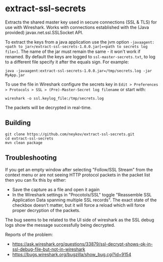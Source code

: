 # extract-ssl-secrets

Extracts the shared master key used in secure connections (SSL & TLS)
for use with Wireshark. Works with connections established with the
(Java provided) javax.net.ssl.SSLSocket API.

To extract the keys from a java application use the jvm option 
`-javaagent:<path to jar>/extract-ssl-secrets-1.0.0.jar[=<path to secrets log file>]`.
The name of the jar must remain the same - it won't work if renamed.
By default the keys are logged to `ssl-master-secrets.txt`, to
log to a different file specify it after the equals sign. For example:

```
java -javaagent:extract-ssl-secrets-1.0.0.jar=/tmp/secrets.log -jar MyApp.jar
```

To use the file in Wireshark configure the secrets key in
`Edit > Preferences > Protocols > SSL > (Pre)-Master-Secret log filename`
or start with:

```
wireshark -o ssl.keylog_file:/tmp/secrets.log
```

The packets will be decrypted in real-time.

## Building

```
git clone https://github.com/neykov/extract-ssl-secrets.git
cd extract-ssl-secrets
mvn clean package
```

## Troubleshooting

If you get an empty window after selecting "Follow/SSL Stream" from the context menu
or are not seeing HTTP protocol packets in the packet list then you can fix this by either:
  * Save the capture as a file and open it again
  * In the Wireshark settings in "Procotols/SSL" toggle "Reassemble SSL Application Data spanning multiple SSL records".
  The exact state of the checkbox doesn't matter, but it will force a reload which will force proper decryption of the packets.

The bug seems to be related to the UI side of wireshark as the SSL debug logs show the message successfully being decrypted.

Reports of the problem:
  * https://ask.wireshark.org/questions/33879/ssl-decrypt-shows-ok-in-ssl-debug-file-but-not-in-wireshark
  * https://bugs.wireshark.org/bugzilla/show_bug.cgi?id=9154

